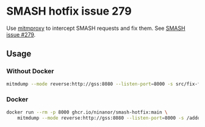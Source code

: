 # SMASH hotfix issue 279

Use [mitmproxy](https://mitmproxy.org/) to intercept SMASH requests and fix them.
See [SMASH issue #279](https://github.com/geopaparazzi/smash/issues/279).

## Usage

### Without Docker

```bash
mitmdump --mode reverse:http://gss:8080 --listen-port=8000 -s src/fix-form.py
```

### Docker

``` bash
docker run --rm -p 8000 ghcr.io/ninanor/smash-hotfix:main \
    mitmdump --mode reverse:http://gss:8080 --listen-port=8000 -s /addons/fix-form.py
```
